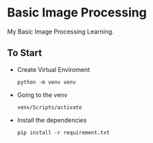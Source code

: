# Basic Image Processing
My Basic Image Processing Learning.

## To Start
- Create Virtual Enviroment
    ```
    python -m venv venv
    ```
- Going to the venv
    ```
    venv/Scripts/activate
    ```
- Install the dependencies
    ```
    pip install -r requirement.txt
    ```

